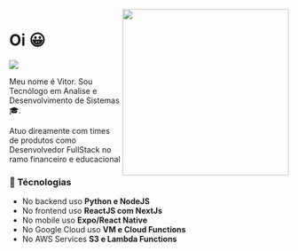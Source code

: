 <img align="right" height="300px" src="https://static3.tcdn.com.br/img/img_prod/460977/capacho_sem_codigo_sem_cafe_no_code_no_coffee_programacao_programador_ev_93381_1_0d15c46f05ec1bab09553bc8cafb807d.jpg" />

# Oi :grinning:
<a href="https://www.linkedin.com/in/vitor-de-almeida-ribeiro-5463b710b/">
  <img src="https://img.shields.io/badge/-vitoribeiro00-blue?style=flat-square&logo=Linkedin&logoColor=white&link=https://www.linkedin.com/in/vitor-de-almeida-ribeiro-5463b710b/"/>
</a>

Meu nome é Vitor.
Sou Tecnólogo em Analise e Desenvolvimento de Sistemas :mortar_board:.
<p>
  Atuo direamente com times de produtos como Desenvolvedor FullStack no ramo financeiro e educacional
</p>

### :rocket: Técnologias
- No backend uso **Python e NodeJS**
- No frontend uso **ReactJS com NextJs**
- No mobile uso **Expo/React Native**
- No Google Cloud uso **VM e Cloud Functions**
- No AWS Services **S3 e Lambda Functions**

<!--
**vitoribeiro00/vitoribeiro00** is a ✨ _special_ ✨ repository because its `README.md` (this file) appears on your GitHub profile.

Here are some ideas to get you started:

- 🔭 I’m currently working on ...
- 🌱 I’m currently learning ...
- 👯 I’m looking to collaborate on ...
- 🤔 I’m looking for help with ...
- 💬 Ask me about ...
- 📫 How to reach me: ...
- 😄 Pronouns: ...
- ⚡ Fun fact: ...
-->
